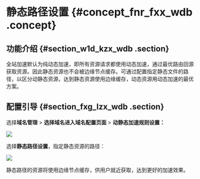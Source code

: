 # 静态路径设置 {#concept_fnr_fxx_wdb .concept}

## 功能介绍 {#section_w1d_kzx_wdb .section}

全站加速默认为纯动态加速，即所有资源请求都使用动态加速，通过最优路由回源获取资源。因此静态资源也不会被边缘节点缓存。可通过配置指定静态文件的路径，以区分动静态资源，达到静态资源使用边缘缓存，动态资源用动态加速的最优方案。

## 配置引导 {#section_fxg_lzx_wdb .section}

选择**域名管理** \> **选择域名进入域名配置页面** \> **动静态加速规则设置：**

![](http://static-aliyun-doc.oss-cn-hangzhou.aliyuncs.com/assets/img/5166/3263_zh-CN.png)

选择**静态路径设置**，指定静态资源的路径：

![](http://static-aliyun-doc.oss-cn-hangzhou.aliyuncs.com/assets/img/5166/3264_zh-CN.png)

静态路径的资源将使用边缘节点缓存，供用户就近获取，达到更好的加速效果。

